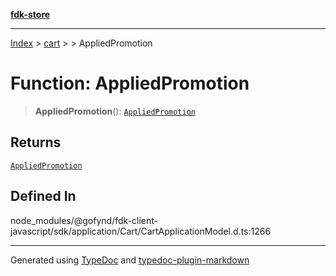 [**fdk-store**](../../../README.md)
***

[Index](../../../API.md) > [cart](../../README.md) > [<internal>](../README.md) > AppliedPromotion

# Function: AppliedPromotion

> **AppliedPromotion**(): [`AppliedPromotion`](../type-aliases/type-alias.AppliedPromotion.md)

## Returns

[`AppliedPromotion`](../type-aliases/type-alias.AppliedPromotion.md)

## Defined In

node\_modules/@gofynd/fdk-client-javascript/sdk/application/Cart/CartApplicationModel.d.ts:1266

***
Generated using [TypeDoc](https://typedoc.org/) and [typedoc-plugin-markdown](https://www.npmjs.com/package/typedoc-plugin-markdown)
